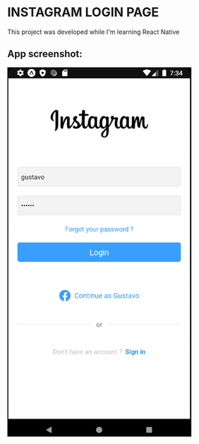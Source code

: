 # INSTAGRAM LOGIN PAGE

This project was developed while I'm learning React Native

## App screenshot:
![](./screenshot.png)